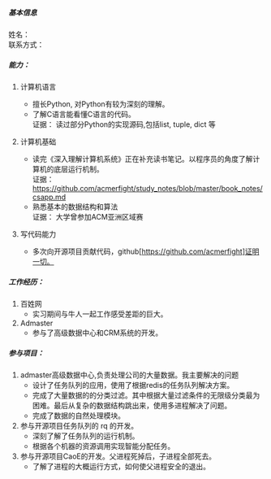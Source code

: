 ##### 基本信息
姓名：                       
联系方式： 

##### 能力：
1.  计算机语言  
    *   擅长Python, 对Python有较为深刻的理解。  
    *   了解C语言能看懂C语言的代码。  
        证据： 读过部分Python的实现源码,包括list, tuple, dict 等

2.  计算机基础
    *   读完《深入理解计算机系统》正在补充读书笔记。以程序员的角度了解计算机的底层运行机制。  
        证据：https://github.com/acmerfight/study_notes/blob/master/book_notes/csapp.md   
    *   熟悉基本的数据结构和算法  
        证据： 大学曾参加ACM亚洲区域赛  
3.  写代码能力
    *   多次向开源项目贡献代码，github[https://github.com/acmerfight]证明一切。

##### 工作经历：
1.  百姓网
    *   实习期间与牛人一起工作感受差距的巨大。
2.  Admaster
    *   参与了高级数据中心和CRM系统的开发。 

##### 参与项目：
1.  admaster高级数据中心,负责处理公司的大量数据。我主要解决的问题
    *   设计了任务队列的应用，使用了根据redis的任务队列解决方案。
    *   完成了大量数据的的分类过滤。其中根据大量过滤条件的无限级分类最为困难。最后从复杂的数据结构跳出来，使用多进程解决了问题。
    *   完成了数据的自然处理模块。
2.  参与开源项目任务队列的 rq 的开发。
    *   深刻了解了任务队列的运行机制。 
    *   根据各个机器的资源调用实现智能分配任务。
3.  参与开源项目CaoE的开发。父进程死掉后，子进程全部死去。
    *   了解了进程的大概运行方式，如何使父进程安全的退出。
